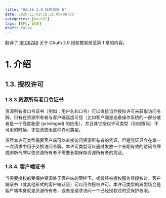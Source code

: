 ```yaml
---
title: "OAuth 2.0 授权框架 6"
date: 2020-11-02T18:21:09+08:00
categories: [oauth2]
tags: [RFC, 翻译]
draft: false
---
```


翻译了 [RFC6749] 关于 OAuth 2.0 授权框架规范第 1 章的内容。

<!--more-->

# 1. 介绍

## 1.3. 授权许可

### 1.3.3 资源所有者口令证书

资源所有者口令证书（例如：用户名和口令）可以直接当作授权许可来获取访问令牌。只有在资源所有者与客户端高度可信（比如客户端是设备操作系统的一部分或者是一个高度秘密 (privileged) 的应用），并且其它授权许可类型（如权限码）不可用的时候，才应该使用这种许可类型。

虽然本许可类型需要客户端可以直接访问资源所有者的凭证，但是凭证只会在单一一次请求中用于交换访问令牌。本许可类型可以通过发放一个长期有效的访问令牌或刷新令牌以使资源所有者不需要长期保存资源所有者的凭证。

### 1.3.4. 客户端证书

当需要授权的受保护资源处于客户端的管控下，或曾经被授权服务器授权过，客户端证书（或其他形式的客户端认证）可以用作授权许可。本许可类型的典型场合是客户端本身就是资源所有者，或者是请求访问一个已经授权过的受保护权限。

[RFC6749]: https://tools.ietf.org/html/rfc6749

